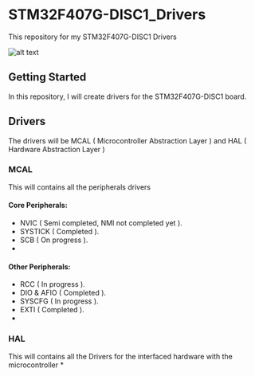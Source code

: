 # STM32F407G-DISC1_Drivers
This repository for my STM32F407G-DISC1 Drivers

![alt text](https://github.com/rxtxinv/STM32F407G-DISC1_Drivers/blob/main/Pictures/STM32F407G-DISC1.jpg?raw=true)

## Getting Started
In this repository, I will create drivers for the STM32F407G-DISC1 board.

## Drivers
The drivers will be MCAL ( Microcontroller Abstraction Layer ) and HAL ( Hardware Abstraction Layer )
### MCAL
This will contains all the peripherals drivers
#### Core Peripherals:
* NVIC ( Semi completed, NMI not completed yet ).
* SYSTICK ( Completed ).
* SCB ( On progress ).
* 
#### Other Peripherals:
* RCC ( In progress ).
* DIO & AFIO ( Completed ).
* SYSCFG ( In progress ).
* EXTI ( Completed ).
* 

### HAL
This will contains all the Drivers for the interfaced hardware with the microcontroller
* 
